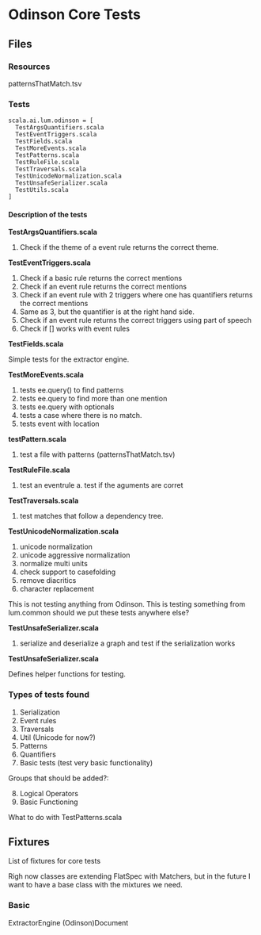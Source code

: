 # Odinson Core Tests

## Files

### Resources

patternsThatMatch.tsv

### Tests

```
scala.ai.lum.odinson = [
  TestArgsQuantifiers.scala
  TestEventTriggers.scala
  TestFields.scala
  TestMoreEvents.scala
  TestPatterns.scala
  TestRuleFile.scala
  TestTraversals.scala
  TestUnicodeNormalization.scala
  TestUnsafeSerializer.scala
  TestUtils.scala
]
```

#### Description of the tests

**TestArgsQuantifiers.scala**

1. Check if the theme of a event rule returns the correct theme.

**TestEventTriggers.scala**

1. Check if a basic rule returns the correct mentions
2. Check if an event rule returns the correct mentions
3. Check if an event rule with 2 triggers where one has quantifiers returns the correct mentions
4. Same as 3, but the quantifier is at the right hand side.
5. Check if an event rule returns the correct triggers using part of speech
6. Check if [] works with event rules

**TestFields.scala**

Simple tests for the extractor engine.

**TestMoreEvents.scala**

1. tests ee.query() to find patterns
2. tests ee.query to find more than one mention
3. tests ee.query with optionals
4. tests a case where there is no match.
5. tests event with location

**testPattern.scala**

1. test a file with patterns (patternsThatMatch.tsv)

**TestRuleFile.scala**

1. test an eventrule
a. test if the aguments are corret

**TestTraversals.scala**

1. test matches that follow a dependency tree.

**TestUnicodeNormalization.scala**

1. unicode normalization
2. unicode aggressive normalization
3. normalize multi units
4. check support to casefolding
5. remove diacritics
6. character replacement

This is not testing anything from Odinson.
This is testing something from lum.common should we put these tests anywhere else?

**TestUnsafeSerializer.scala**

1. serialize and deserialize a graph and test if the serialization works

**TestUnsafeSerializer.scala**

Defines helper functions for testing.

### Types of tests found

1. Serialization
2. Event rules
3. Traversals
4. Util (Unicode for now?)
5. Patterns
6. Quantifiers
7. Basic tests (test very basic functionality)

Groups that should be added?:

8. Logical Operators
9. Basic Functioning

What to do with TestPatterns.scala

## Fixtures

List of fixtures for core tests

Righ now classes are extending FlatSpec with Matchers,
but in the future I want to have a base class with the mixtures we need.



### Basic

ExtractorEngine
(Odinson)Document
